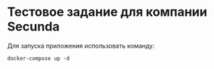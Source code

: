 # Тестовое задание для компании Secunda

Для запуска приложения использовать команду:

```docker-compose up -d```
